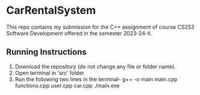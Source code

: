 # CarRentalSystem
This repo contains my submission for the C++ assignment of course CS253 Software Development offered in the semester 2023-24-II.

## Running Instructions
1. Download the repository (do not change any file or folder name).
2. Open terminal in 'src' folder.
3. Run the following two lines in the terminal-
  g++ -o main main.cpp functions.cpp user.cpp car.cpp
  ./main.exe
